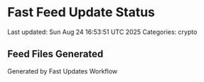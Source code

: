 # Fast Feed Update Status
Last updated: Sun Aug 24 16:53:51 UTC 2025
Categories: crypto

## Feed Files Generated

Generated by Fast Updates Workflow
